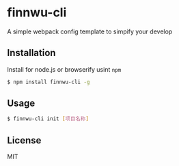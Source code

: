 # finnwu-cli
A simple webpack config template to simpify your develop

## Installation
Install for node.js or browserify usint `npm`
```bash
$ npm install finnwu-cli -g
```

## Usage
```bash
$ finnwu-cli init [项目名称]
```

## License
MIT